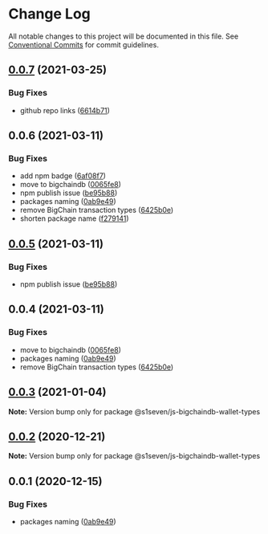 # Change Log

All notable changes to this project will be documented in this file.
See [Conventional Commits](https://conventionalcommits.org) for commit guidelines.

## [0.0.7](https://github.com/bigchaindb/js-bigchaindb-wallet/compare/@bigchaindb/wallet-types@0.0.6...@bigchaindb/wallet-types@0.0.7) (2021-03-25)


### Bug Fixes

* github repo links ([6614b71](https://github.com/bigchaindb/js-bigchaindb-wallet/commit/6614b713d0db3981e8fcad4a0590f9aea4c776cd))





## 0.0.6 (2021-03-11)


### Bug Fixes

* add npm badge ([6af08f7](https://github.com/bigchaindb/js-bigchaindb-wallet/commit/6af08f7be1c9c51ef5f38baf8672f3a7b356f3a4))
* move to bigchaindb ([0065fe8](https://github.com/bigchaindb/js-bigchaindb-wallet/commit/0065fe8027eeb88f4723222ed8d40a6841cd855e))
* npm publish issue ([be95b88](https://github.com/bigchaindb/js-bigchaindb-wallet/commit/be95b88f849431f75778522801e3cc8858cb7a0f))
* packages naming ([0ab9e49](https://github.com/bigchaindb/js-bigchaindb-wallet/commit/0ab9e49b31efb4cf67d81620a30095acdb21640e))
* remove BigChain transaction types ([6425b0e](https://github.com/bigchaindb/js-bigchaindb-wallet/commit/6425b0e9cd8d8163aeb051a7c1467a2c1dc66978))
* shorten package name ([f279141](https://github.com/bigchaindb/js-bigchaindb-wallet/commit/f279141921225b94b55d521d19f6766bdf198068))





## [0.0.5](https://github.com/bigchaindb/js-bigchaindb-wallet/compare/@bigchaindb/js-bigchaindb-wallet-types@0.0.4...@bigchaindb/js-bigchaindb-wallet-types@0.0.5) (2021-03-11)


### Bug Fixes

* npm publish issue ([be95b88](https://github.com/bigchaindb/js-bigchaindb-wallet/commit/be95b88f849431f75778522801e3cc8858cb7a0f))





## 0.0.4 (2021-03-11)


### Bug Fixes

* move to bigchaindb ([0065fe8](https://github.com/bigchaindb/js-bigchaindb-wallet/commit/0065fe8027eeb88f4723222ed8d40a6841cd855e))
* packages naming ([0ab9e49](https://github.com/bigchaindb/js-bigchaindb-wallet/commit/0ab9e49b31efb4cf67d81620a30095acdb21640e))
* remove BigChain transaction types ([6425b0e](https://github.com/bigchaindb/js-bigchaindb-wallet/commit/6425b0e9cd8d8163aeb051a7c1467a2c1dc66978))





## [0.0.3](https://github.com/s1seven/js-bigchaindb-wallet/compare/@s1seven/js-bigchaindb-wallet-types@0.0.2...@s1seven/js-bigchaindb-wallet-types@0.0.3) (2021-01-04)

**Note:** Version bump only for package @s1seven/js-bigchaindb-wallet-types





## [0.0.2](https://github.com/s1seven/js-bigchaindb-wallet/compare/@s1seven/js-bigchaindb-wallet-types@0.0.1...@s1seven/js-bigchaindb-wallet-types@0.0.2) (2020-12-21)

**Note:** Version bump only for package @s1seven/js-bigchaindb-wallet-types





## 0.0.1 (2020-12-15)


### Bug Fixes

* packages naming ([0ab9e49](https://github.com/s1seven/js-bigchaindb-wallet/commit/0ab9e49b31efb4cf67d81620a30095acdb21640e))
